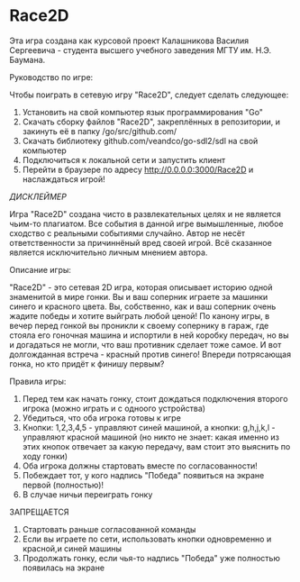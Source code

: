 # Race2D
Эта игра создана как курсовой проект Калашникова Василия Сергеевича - студента высшего учебного заведения МГТУ им. Н.Э. Баумана.

Руководство по игре:

Чтобы поиграть в сетевую игру "Race2D", следует сделать следующее:
1. Установить на свой компьютер язык программирования "Go"
2. Скачать сборку файлов "Race2D", закреплённых в репозитории, и закинуть её в папку /go/src/github.com/
3. Скачать библиотеку github.com/veandco/go-sdl2/sdl на свой компьютер
4. Подключиться к локальной сети и запустить клиент
5. Перейти в браузере по адресу http://0.0.0.0:3000/Race2D и наслаждаться игрой! 

*ДИСКЛЕЙМЕР*

Игра "Race2D" создана чисто в развлекательных целях и не является чьим-то плагиатом. Все события в данной игре вымышленные, любое сходство с реальными событиями случайно. Автор не несёт ответственности за причиннёный вред своей игрой. Всё сказанное является исключительно личным мнением автора.


Описание игры:

"Race2D" - это сетевая 2D игра, которая описывает историю одной знаменитой в мире гонки. Вы и ваш соперник играете за машинки синего и красного цвета. Вы, собственно, как и ваш соперник очень жадите победы и хотите выйграть любой ценой! По канону игры, в вечер перед гонкой вы проникли к своему сопернику в гараж, где стояла его гоночная машина и испортили в ней коробку передач, но вы и догадаться не могли, что ваш противник сделает тоже самое. И вот долгожданная встреча - красный против синего! Впереди потрясающая гонка, но кто придёт к финишу первым?

Правила игры:
1. Перед тем как начать гонку, стоит дождаться подключения второго игрока (можно играть и с одноого устройства)
2. Убедиться, что оба игрока готовы к игре
3. Кнопки: 1,2,3,4,5 - управляют синей машиной, а кнопки: g,h,j,k,l - управляют красной машиной (но никто не знает: какая именно из этих кнопок отвечает за какую передачу, вам стоит это выяснить по ходу гонки) 
4. Оба игрока должны стартовать вместе по согласованности!
5. Побеждает тот, у кого надпись "Победа" появиться на экране первой (полностью)!
6. В случае ничьи переиграть гонку

ЗАПРЕЩАЕТСЯ
1. Стартовать раньше согласованной команды
2. Если вы играете по сети, использовать кнопки одновременно и красной,и синей машины
3. Продолжать гонку, если чья-то надпись "Победа" уже полностью появилась на экране
